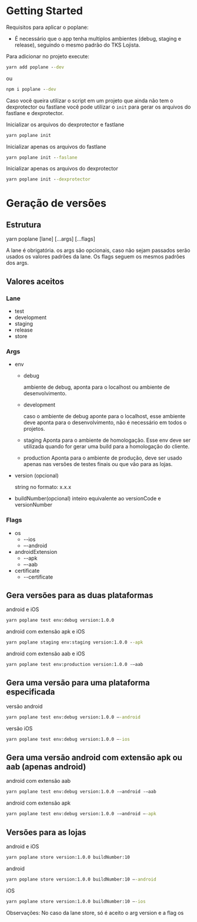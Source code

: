 # Getting Started

Requisitos para aplicar o poplane:

- É necessário que o app tenha multiplos ambientes (debug, staging e release), seguindo o mesmo padrão do TKS Lojista.

Para adicionar no projeto execute:

```cmd
yarn add poplane --dev
```

ou

```cmd
npm i poplane --dev
```

Caso você queira utilizar o script em um projeto que ainda não tem o dexprotector ou fastlane você pode utilizar o `init` para gerar os arquivos do fastlane e dexprotector.

Inicializar os arquivos do dexprotector e fastlane

```cmd
yarn poplane init
```

Inicializar apenas os arquivos do fastlane

```cmd
yarn poplane init --faslane
```

Inicializar apenas os arquivos do dexprotector

```cmd
yarn poplane init --dexprotector
```

# Geração de versões

## Estrutura

yarn poplane [lane] […args] […flags]

A lane é obrigatória.
os args são opcionais, caso não sejam passados serão usados os valores padrões da lane.
Os flags seguem os mesmos padrões dos args.

## Valores aceitos

### Lane

- test
- development
- staging
- release
- store

### Args

- env

  - debug

    ambiente de debug, aponta para o localhost ou ambiente de desenvolvimento.

  - development

    caso o ambiente de debug aponte para o localhost, esse ambiente deve aponta para o desenvolvimento, não é necessário em todos o projetos.

  - staging
    Aponta para o ambiente de homologação. Esse env deve ser utilizada quando for gerar uma build para a homologação do cliente.

  - production
    Aponta para o ambiente de produção, deve ser usado apenas nas versões de testes finais ou que vão para as lojas.

- version (opcional)

  string no formato: x.x.x

- buildNumber(opcional)
  inteiro equivalente ao versionCode e versionNumber

### Flags

- os
  - --ios
  - –-android
- androidExtension
  - --apk
  - –-aab
- certificate
  - --certificate

## Gera versões para as duas plataformas

android e iOS

```cmd
yarn poplane test env:debug version:1.0.0
```

android com extensão apk e iOS

```cmd
yarn poplane staging env:staging version:1.0.0 --apk
```

android com extensão aab e iOS

```cmd
yarn poplane test env:production version:1.0.0 -—aab
```

## Gera uma versão para uma plataforma especificada

versão android

```cmd
yarn poplane test env:debug version:1.0.0 —-android
```

versão iOS

```cmd
yarn poplane test env:debug version:1.0.0 —-ios
```

## Gera uma versão android com extensão apk ou aab (apenas android)

android com extensão aab

```cmd
yarn poplane test env:debug version:1.0.0 -—android -—aab
```

android com extensão apk

```cmd
yarn poplane test env:debug version:1.0.0 -—android —-apk
```

## Versões para as lojas

android e iOS

```cmd
yarn poplane store version:1.0.0 buildNumber:10
```

android

```cmd
yarn poplane store version:1.0.0 buildNumber:10 –-android
```

iOS

```cmd
yarn poplane store version:1.0.0 buildNumber:10 –-ios
```

Observações: No caso da lane store, só é aceito o arg version e a flag os
